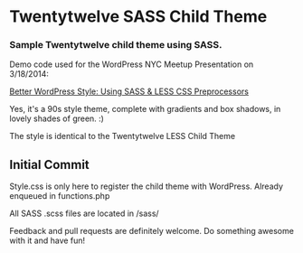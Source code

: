 # Twentytwelve SASS Child Theme
### Sample Twentytwelve child theme using SASS.

Demo code used for the WordPress NYC Meetup Presentation on 3/18/2014:

[Better WordPress Style: Using SASS & LESS CSS Preprocessors](http://www.meetup.com/WordPressNYC/events/169583212/)

Yes, it's a 90s style theme, complete with gradients and box shadows, in lovely shades of green. :)

  
The style is identical to the Twentytwelve LESS Child Theme

## Initial Commit
Style.css is only here to register the child theme with WordPress. Already enqueued in functions.php


All SASS .scss files are located in /sass/

Feedback and pull requests are definitely welcome. Do something awesome with it and have fun!